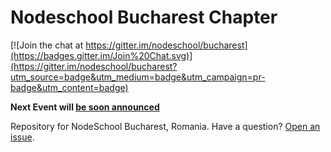 # Nodeschool Bucharest Chapter

[![Join the chat at https://gitter.im/nodeschool/bucharest](https://badges.gitter.im/Join%20Chat.svg)](https://gitter.im/nodeschool/bucharest?utm_source=badge&utm_medium=badge&utm_campaign=pr-badge&utm_content=badge)

**Next Event will [be soon announced](http://nodeschool.io/bucharest/)**


Repository for NodeSchool Bucharest, Romania. Have a question? [Open an issue](https://github.com/nodeschool/bucharest/issues).

